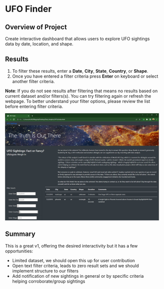 # UFO Finder

## Overview of Project
Create interactive dashboard that allows users to explore UFO sightings data by date, location, and shape.

## Results
1.  To filter these results, enter a **Date**, **City**, **State**, **Country**, or **Shape**.
2.  Once you have entered a filter criteria press **Enter** on keyboard or select another filter criteria. 

**Note**: If you do not see results after filtering that means no results based on current dataset and/or filters(s). You can try filtering again or refresh the webpage. To better understand your filter options, please review the list before entering filter criteria.
 
![This is an image](https://github.com/krisnagoda/UFO_Finder/blob/cf53d2a0aad650ff58254dcebff68d70d74bb25a/screen_shot_ufo_finder.jpg)

## Summary
This is a great v1, offering the desired interactivity but it has a few opportunities:
 - Limited dataset, we should open this up for user contribution
 - Open text filter criteria, leads to zero result sets and we should implement structure to our filters
 - Add notification of new sightings in general or by specific criteria helping corroborate/group sightings
